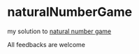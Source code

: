 # naturalNumberGame

my solution to [natural number game](https://www.ma.imperial.ac.uk/~buzzard/xena/natural_number_game/)

All feedbacks are welcome
